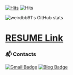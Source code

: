 
[![Hits](https://hits.seeyoufarm.com/api/count/incr/badge.svg?url=https%3A%2F%2Fgithub.com%2Fweirdbb91%2F&count_bg=%2379C83D&title_bg=%23555555&icon=&icon_color=%23E7E7E7&title=hits&edge_flat=false)](https://hits.seeyoufarm.com) ![Hits](https://img.shields.io/github/followers/weirdbb91?label=Follow)



![weirdbb91's GitHub stats](https://github-readme-stats.vercel.app/api?username=weirdbb91&count_private=true)


# [RESUME Link](https://github.com/weirdbb91/resume/blob/main/README.md)



### :mailbox_with_mail: Contacts
[![Gmail Badge](https://img.shields.io/badge/Gmail-d14836?style=flat-square&logo=Gmail&logoColor=white&link=mailto:weirdbb91@gmail.com)](mailto:weirdbb91@gmail.com)
[![Blog Badge](http://img.shields.io/badge/-Blog-black?style=flat-square&logo=github&link=https://weirdbb91.github.io)](https://weirdbb91.github.io)






[docker]: <https://user-images.githubusercontent.com/50126248/111152182-cf73d280-85d3-11eb-9555-8016c1804a07.png>
[git]: <https://user-images.githubusercontent.com/50126248/111152187-d00c6900-85d3-11eb-8a55-37f2142a933e.png>
[html]: <https://user-images.githubusercontent.com/50126248/111152191-d0a4ff80-85d3-11eb-90db-7fc0e702e5e7.png>
[java]: <https://user-images.githubusercontent.com/50126248/111152193-d13d9600-85d3-11eb-86d6-f3c5c7e7dca7.png>
[javascript]: <https://user-images.githubusercontent.com/50126248/111152197-d13d9600-85d3-11eb-9a00-6160444a3f37.png>
[jenkings]: <https://user-images.githubusercontent.com/50126248/111152198-d1d62c80-85d3-11eb-9bc1-94487809f199.png>
[thymeleaf]: <https://user-images.githubusercontent.com/50126248/111281545-66966400-8680-11eb-8b65-fa44b27e0fb7.png>
[jenkings]: <https://user-images.githubusercontent.com/50126248/111281547-672efa80-8680-11eb-823a-9379f0860adf.png>
[jquery]: <https://user-images.githubusercontent.com/50126248/111152203-d3075980-85d3-11eb-99ee-d1d6e30df2a0.png>
[linux]: <https://user-images.githubusercontent.com/50126248/111152206-d3075980-85d3-11eb-8b16-872f9f5fab4d.png>
[mysql]: <https://user-images.githubusercontent.com/50126248/111152209-d39ff000-85d3-11eb-938d-4090d4d27e27.png>
[python]: <https://user-images.githubusercontent.com/50126248/111152212-d4388680-85d3-11eb-9c3a-4b354b34ec28.png>
[ubuntu]: <https://user-images.githubusercontent.com/50126248/111152215-d4d11d00-85d3-11eb-8d97-575d5ef3c792.png>
[vuejs]: <https://user-images.githubusercontent.com/50126248/111152216-d4d11d00-85d3-11eb-8faa-71349d68a622.png>
[spring]: <https://user-images.githubusercontent.com/50126248/111152217-d569b380-85d3-11eb-9b3c-35f070915d20.png>
[aws]: <https://user-images.githubusercontent.com/50126248/111152218-d569b380-85d3-11eb-9df2-85f9d67d305f.png>
[bootstrap]: <https://user-images.githubusercontent.com/50126248/111152219-d6024a00-85d3-11eb-8087-299af4494ee9.png>
[css]: <https://user-images.githubusercontent.com/50126248/111152220-d6024a00-85d3-11eb-824d-a720aa139cd0.png>
[atlas]: <https://user-images.githubusercontent.com/50126248/111276356-99d5f480-867a-11eb-925d-6bea38908eaa.png>
[jiraSW]: <https://user-images.githubusercontent.com/50126248/111279187-c9d2c700-867d-11eb-9876-8ac77b756dda.png>
[jira]: <https://user-images.githubusercontent.com/50126248/111279189-ca6b5d80-867d-11eb-9ad4-ba7d0313f726.png>
[bitbucket]: <https://user-images.githubusercontent.com/50126248/111279191-cb03f400-867d-11eb-82d1-52a499dde9d2.png>
[confluence]: <https://user-images.githubusercontent.com/50126248/111279184-c93a3080-867d-11eb-9f89-e8013461f545.png>


